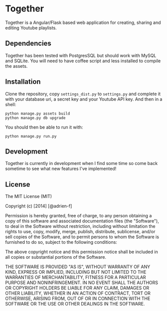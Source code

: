 # Together

Together is a Angular/Flask based web application for creating, sharing and editing Youtube playlists.

## Dependencies

Together has been tested with PostgresSQL but should work with MySQL and SQLite. You will need to have coffee script and less installed to compile the assets.

## Installation

Clone the repository, copy `settings_dist.py` to `settings.py` and complete it with your database uri, a secret key and your Youtube API key. And then in a shell:

    python manage.py assets build
    python manage.py db upgrade
    
You should then be able to run it with:

    python manage.py run.py

## Development

Together is currently in development when I find some time so come back sometime to see what new features I've implemented!

## License

The MIT License (MIT)

Copyright (c) [2014] [@adrien-f]

Permission is hereby granted, free of charge, to any person obtaining a copy
of this software and associated documentation files (the "Software"), to deal
in the Software without restriction, including without limitation the rights
to use, copy, modify, merge, publish, distribute, sublicense, and/or sell
copies of the Software, and to permit persons to whom the Software is
furnished to do so, subject to the following conditions:

The above copyright notice and this permission notice shall be included in all
copies or substantial portions of the Software.

THE SOFTWARE IS PROVIDED "AS IS", WITHOUT WARRANTY OF ANY KIND, EXPRESS OR
IMPLIED, INCLUDING BUT NOT LIMITED TO THE WARRANTIES OF MERCHANTABILITY,
FITNESS FOR A PARTICULAR PURPOSE AND NONINFRINGEMENT. IN NO EVENT SHALL THE
AUTHORS OR COPYRIGHT HOLDERS BE LIABLE FOR ANY CLAIM, DAMAGES OR OTHER
LIABILITY, WHETHER IN AN ACTION OF CONTRACT, TORT OR OTHERWISE, ARISING FROM,
OUT OF OR IN CONNECTION WITH THE SOFTWARE OR THE USE OR OTHER DEALINGS IN THE
SOFTWARE.
